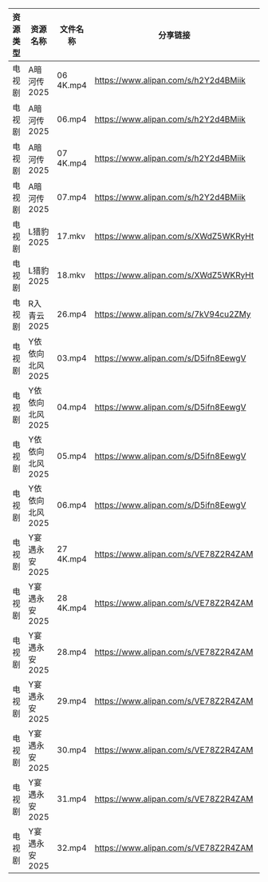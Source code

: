 | 资源类型 | 资源名称       | 文件名称      | 分享链接                                 | 更新时间                |
| ---- | ---------- | --------- | ------------------------------------ | ------------------- |
| 电视剧  | A暗河传2025   | 06 4K.mp4 | https://www.alipan.com/s/h2Y2d4BMiik | 2025-10-22 08:03:31 |
| 电视剧  | A暗河传2025   | 06.mp4    | https://www.alipan.com/s/h2Y2d4BMiik | 2025-10-22 08:03:31 |
| 电视剧  | A暗河传2025   | 07 4K.mp4 | https://www.alipan.com/s/h2Y2d4BMiik | 2025-10-22 08:03:30 |
| 电视剧  | A暗河传2025   | 07.mp4    | https://www.alipan.com/s/h2Y2d4BMiik | 2025-10-22 08:03:30 |
| 电视剧  | L猎豹2025    | 17.mkv    | https://www.alipan.com/s/XWdZ5WKRyHt | 2025-10-22 08:03:56 |
| 电视剧  | L猎豹2025    | 18.mkv    | https://www.alipan.com/s/XWdZ5WKRyHt | 2025-10-22 08:03:55 |
| 电视剧  | R入青云2025   | 26.mp4    | https://www.alipan.com/s/7kV94cu2ZMy | 2025-10-22 08:04:00 |
| 电视剧  | Y依依向北风2025 | 03.mp4    | https://www.alipan.com/s/D5ifn8EewgV | 2025-10-22 08:04:34 |
| 电视剧  | Y依依向北风2025 | 04.mp4    | https://www.alipan.com/s/D5ifn8EewgV | 2025-10-22 08:04:34 |
| 电视剧  | Y依依向北风2025 | 05.mp4    | https://www.alipan.com/s/D5ifn8EewgV | 2025-10-22 08:04:33 |
| 电视剧  | Y依依向北风2025 | 06.mp4    | https://www.alipan.com/s/D5ifn8EewgV | 2025-10-22 08:04:33 |
| 电视剧  | Y宴遇永安2025  | 27 4K.mp4 | https://www.alipan.com/s/VE78Z2R4ZAM | 2025-10-22 08:04:42 |
| 电视剧  | Y宴遇永安2025  | 28 4K.mp4 | https://www.alipan.com/s/VE78Z2R4ZAM | 2025-10-22 08:04:42 |
| 电视剧  | Y宴遇永安2025  | 28.mp4    | https://www.alipan.com/s/VE78Z2R4ZAM | 2025-10-22 08:04:41 |
| 电视剧  | Y宴遇永安2025  | 29.mp4    | https://www.alipan.com/s/VE78Z2R4ZAM | 2025-10-22 08:04:40 |
| 电视剧  | Y宴遇永安2025  | 30.mp4    | https://www.alipan.com/s/VE78Z2R4ZAM | 2025-10-22 08:04:40 |
| 电视剧  | Y宴遇永安2025  | 31.mp4    | https://www.alipan.com/s/VE78Z2R4ZAM | 2025-10-22 08:04:39 |
| 电视剧  | Y宴遇永安2025  | 32.mp4    | https://www.alipan.com/s/VE78Z2R4ZAM | 2025-10-22 08:04:39 |
